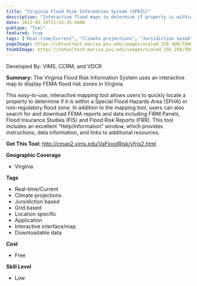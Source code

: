 ```yaml
---
title: "Virginia Flood Risk Information System (VFRIS)"
description: "Interactive flood maps to determine if property is within a FEMA flood risk zone. "
date: 2022-05-19T11:52:35-0400
pubtype: "Tool"
featured: true
tags: ["Real-time/Current", "Climate projections", "Jursidiction based", "Grid based", "Location specific", "Application", "Interactive interface/map", "Downloadable data"]
pageImage: https://cbtooltest.marisa.psu.edu/images/scaled_250_400/TOOLID_17.0_ScreenCapture-1.png
thumbImage: https://cbtooltest.marisa.psu.edu/images/scaled_156_250/TOOLID_17.0_ScreenCapture-1.png
---
```

Developed By: VIMS, CCRM, and VDCR

**Summary:** The Virginia Flood Risk Information System uses an interactive map to display FEMA flood risk zones in Virginia. 

This easy-to-use, interactive mapping tool allows users to quickly locate a property to determine if it is within a Special Flood Hazards Area (SFHA) or non-regulatory flood zone. In addition to the mapping tool, users can also search for and download FEMA reports and data including FIRM Panels, Flood Insurance Studies (FIS) and Flood Risk Reports (FRR). This tool includes an excellent “Help/Information” window, which provides instructions, data information, and links to additional resources.

__**Get This Tool:**__ http://cmap2.vims.edu/VaFloodRisk/vfris2.html

__**Geographic Coverage**__
- Virginia

__**Tags**__
-  Real-time/Current
-  Climate projections
-  Jursidiction based
-  Grid based
-  Location specific
-  Application
-  Interactive interface/map
-  Downloadable data

__**Cost**__
- Free

__**Skill Level**__
- Low
